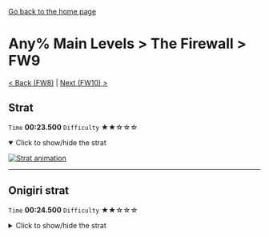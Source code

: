 [Go back to the home page](https://github.com/Doublevil/scbspeedrun)

# Any% Main Levels > The Firewall > FW9

[< Back (FW8)](https://github.com/Doublevil/scbspeedrun/blob/main/levels/any_ml/FW/FW8.md) | [Next (FW10) >](https://github.com/Doublevil/scbspeedrun/blob/main/levels/any_ml/FW/FW10.md)

## Strat

`Time` **00:23.500** `Difficulty` ★★☆☆☆
<details open>
  <summary>Click to show/hide the strat</summary>

  [![Strat animation](https://github.com/Doublevil/scbspeedrun/blob/main/media/levels/FW/FW9_Strat.webp)](https://github.com/Doublevil/scbspeedrun/blob/main/media/levels/FW/FW9_Strat.mp4?raw=true)
</details>

---
## Onigiri strat

`Time` **00:24.500** `Difficulty` ★★☆☆☆
<details>
  <summary>Click to show/hide the strat</summary>

  [![Strat animation](https://github.com/Doublevil/scbspeedrun/blob/main/media/levels/FW/FW9_OnigiriStrat.webp)](https://github.com/Doublevil/scbspeedrun/blob/main/media/levels/FW/FW9_OnigiriStrat.mp4?raw=true)
</details>
